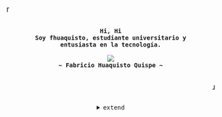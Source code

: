 <!-- Inspiration: https://github.com/owl4ce -->
<!-- Inspiration: https://github.com/rxyhn/rxyhn -->

<!-- Profile -->
<p align="left"><strong><samp>「</samp></strong></p>
    <p align="center">
      <samp><br>
            <b>
            Hi, Hi
        <br>
              Soy fhuaquisto, estudiante universitario y <br/>entusiasta en la tecnología.
            </b>
        <br>
        <br>
          <image src="https://readme-typing-svg.herokuapp.com?font=Iosevka&size=16&color=BC83E3&center=true&width=410&height=45&lines=Piquemos+código.">
        <br>
            <b>
            ~ Fabricio Huaquisto Quispe ~
            </b>
        <br>
      </samp><br>
    </p>
<p align="right"><strong><samp>」</samp></strong></p>

<br>

<details align="center">
<summary><samp>extend</samp></summary>

<h2></h2><br>

<!-- Contact Me -->
<p align="center">
    <samp>
      <a href="https://t.me/fhuaquisto" target="_blank"><img alt="Telegram" src="https://img.shields.io/badge/Telegram-2CA5E0?style=for-the-badge&logo=telegram&logoColor=white"></a>
      <a href="mailto:fhuaquisto.aqp@gmail.com" target="_blank"><img alt="Gmail" src="https://img.shields.io/badge/Gmail-D14836?style=for-the-badge&logo=gmail&logoColor=white"></a></a>
      <h2></h2><br>
      <img src="https://komarev.com/ghpvc/?username=rxyhn&label=Profile+Views&color=2E3440" alt="rxyhn" /> 
    </samp>
</p>

<!-- Github Stats -->
<p align="center">
    <samp>
<details>
  <summary>My Profile Stats</summary>
  <br/>
          <img alt="GitHub Stats" src="https://github-readme-stats.vercel.app/api?username=fhuaquisto21&show_icons=true&include_all_commits=true&count_private=true&hide=issues&hide_border=true&theme=nord"/>
  <br/>
</details>

<details> 
  <summary>My Most Used Languages</summary>
  <br/>
          <img alt="Top Language" src="https://github-readme-stats.vercel.app/api/top-langs/?username=fhuaquisto21&layout=compact&hide_border=true&theme=nord"/>
  <br/>
    <b>Note:</b> Top languages is only a metric of the languages my public code consists of and doesn't reflect experience or skill level.
  <br/>
</details>
    </samp>
</p>
<br/>
<br/>
<img src="https://p4.wallpaperbetter.com/wallpaper/42/414/555/anime-one-piece-roronoa-zoro-tony-tony-chopper-wallpaper-preview.jpg"
    alt="One Piece" align="center" />
</details>
